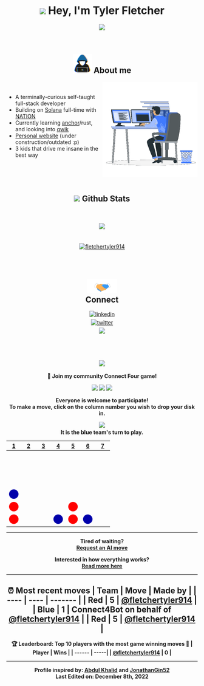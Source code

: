 <h1 align="center">
        <img src="https://media.giphy.com/media/hvRJCLFzcasrR4ia7z/giphy.gif" width="35">
        <b>Hey, I'm Tyler Fletcher</b>
      </h1>

  <p align="center">
    <a href="https://github.com/DenverCoder1/readme-typing-svg"><img src="https://readme-typing-svg.herokuapp.com?font=Time+New+Roman&color=cyan&size=25&center=true&vCenter=true&width=600&height=100&lines=Tyler+Fletcher;self-taught-full-stack;solana<3;terminally-curious;oss<3"></a>
  </p>

  <br>

<h2 align='center'> <picture><img src = "https://github.com/0xAbdulKhalid/0xAbdulKhalid/raw/main/assets/mdImages/about_me.gif" width = 50px></picture> <b>About me</b></h2>

<picture> <img align="right" src="https://github.com/0xAbdulKhalid/0xAbdulKhalid/raw/main/assets/mdImages/Right_Side.gif" width = 250px></picture>

  <br>

- A terminally-curious self-taught full-stack developer
- Building on [Solana](https://solana.com) full-time with [NATION](https://nation.io)
- Currently learning [anchor](https://www.anchor-lang.com/)/rust, and looking into [qwik](https://qwik.builder.io/)
- [Personal website](https://tylerjfletcher.xyz) (under construction/outdated :p)
- 3 kids that drive me insane in the best way

<br><br><br>

<h2 align='center'><img src="https://media.giphy.com/media/iY8CRBdQXODJSCERIr/giphy.gif" width="35"><b> Github Stats </b></h2>

  <br>

  <div align="center">

  <a href="https://github.com/fletchertyler914/">
    <br>
    <img src="https://github-readme-stats.vercel.app/api?username=fletchertyler914&include_all_commits=true&count_private=true&show_icons=true&line_height=20&title_color=7A7ADB&icon_color=2234AE&text_color=D3D3D3&bg_color=0,000000,130F40" width="565"/>
    <br><br><br>
    <img src="https://github-readme-stats.vercel.app/api/top-langs?username=fletchertyler914&show_icons=true&locale=en&layout=compact&line_height=20&title_color=7A7ADB&icon_color=2234AE&text_color=D3D3D3&bg_color=0,000000,130F40" width="400"  alt="fletchertyler914"/>

  </a>

<br><br>

<h2 align='center'> <img src="https://github.com/0xAbdulKhalid/0xAbdulKhalid/raw/main/assets/mdImages/handshake.gif" width ="80"><br><b>Connect</b></h2>

  <a href="https://www.linkedin.com/in/tyler-fletcher/" target="_blank">
  <img src="https://img.shields.io/badge/linkedin:  tyler--fletcher-%2300acee.svg?color=405DE6&style=for-the-badge&logo=linkedin&logoColor=white" alt=linkedin style="margin-bottom: 5px;"/>
  </a>

  <br>

  <a href="https://twitter.com/firecrab_" target="_blank">
  <img src="https://img.shields.io/badge/twitter:  firecrab__-%2300acee.svg?color=1DA1F2&style=for-the-badge&logo=twitter&logoColor=white" alt=twitter style="margin-bottom: 5px;"/>
  </a>
  </li>

  <br>

  <a href="mailto:hello@tylerjfletcher.xyz" target="_blank">
  <img src="https://img.shields.io/badge/proton:  tylerjfletcher.xyz-6D4AFF.svg?style=for-the-badge&logo=protonmail&logoColor=white" t=mail style="margin-bottom: 5px;" />
  </a>

<br><br>

<img src="https://user-images.githubusercontent.com/73097560/115834477-dbab4500-a447-11eb-908a-139a6edaec5c.gif">

<br>

<b> :game_die: Join my community Connect Four game! <b>

![](https://img.shields.io/badge/Moves%20played-2-blue)
![](https://img.shields.io/badge/Completed%20games-0-brightgreen)
![](https://img.shields.io/badge/Total%20players-1-orange)

Everyone is welcome to participate! <br>
To make a move, click on the <b>column number<b> you wish to drop your disk in.
<br>

<img src="https://user-images.githubusercontent.com/73097560/115834477-dbab4500-a447-11eb-908a-139a6edaec5c.gif">

<br>
It is the <b>blue<b> team's turn to play.<br>

|[1](https://github.com/fletchertyler914/fletchertyler914/issues/new?title=connect4%7Cdrop%7Cblue%7C1&body=Just+push+%27Submit+new+issue%27+without+editing+the+title.+The+README+will+be+updated+after+approximately+30+seconds.)|[2](https://github.com/fletchertyler914/fletchertyler914/issues/new?title=connect4%7Cdrop%7Cblue%7C2&body=Just+push+%27Submit+new+issue%27+without+editing+the+title.+The+README+will+be+updated+after+approximately+30+seconds.)|[3](https://github.com/fletchertyler914/fletchertyler914/issues/new?title=connect4%7Cdrop%7Cblue%7C3&body=Just+push+%27Submit+new+issue%27+without+editing+the+title.+The+README+will+be+updated+after+approximately+30+seconds.)|[4](https://github.com/fletchertyler914/fletchertyler914/issues/new?title=connect4%7Cdrop%7Cblue%7C4&body=Just+push+%27Submit+new+issue%27+without+editing+the+title.+The+README+will+be+updated+after+approximately+30+seconds.)|[5](https://github.com/fletchertyler914/fletchertyler914/issues/new?title=connect4%7Cdrop%7Cblue%7C5&body=Just+push+%27Submit+new+issue%27+without+editing+the+title.+The+README+will+be+updated+after+approximately+30+seconds.)|[6](https://github.com/fletchertyler914/fletchertyler914/issues/new?title=connect4%7Cdrop%7Cblue%7C6&body=Just+push+%27Submit+new+issue%27+without+editing+the+title.+The+README+will+be+updated+after+approximately+30+seconds.)|[7](https://github.com/fletchertyler914/fletchertyler914/issues/new?title=connect4%7Cdrop%7Cblue%7C7&body=Just+push+%27Submit+new+issue%27+without+editing+the+title.+The+README+will+be+updated+after+approximately+30+seconds.)|
| - | - | - | - | - | - | - |
|![](https://raw.githubusercontent.com/fletchertyler914/fletchertyler914/main/images/blank.png)|![](https://raw.githubusercontent.com/fletchertyler914/fletchertyler914/main/images/blank.png)|![](https://raw.githubusercontent.com/fletchertyler914/fletchertyler914/main/images/blank.png)|![](https://raw.githubusercontent.com/fletchertyler914/fletchertyler914/main/images/blank.png)|![](https://raw.githubusercontent.com/fletchertyler914/fletchertyler914/main/images/blank.png)|![](https://raw.githubusercontent.com/fletchertyler914/fletchertyler914/main/images/blank.png)|![](https://raw.githubusercontent.com/fletchertyler914/fletchertyler914/main/images/blank.png)|
|![](https://raw.githubusercontent.com/fletchertyler914/fletchertyler914/main/images/blank.png)|![](https://raw.githubusercontent.com/fletchertyler914/fletchertyler914/main/images/blank.png)|![](https://raw.githubusercontent.com/fletchertyler914/fletchertyler914/main/images/blank.png)|![](https://raw.githubusercontent.com/fletchertyler914/fletchertyler914/main/images/blank.png)|![](https://raw.githubusercontent.com/fletchertyler914/fletchertyler914/main/images/blank.png)|![](https://raw.githubusercontent.com/fletchertyler914/fletchertyler914/main/images/blank.png)|![](https://raw.githubusercontent.com/fletchertyler914/fletchertyler914/main/images/blank.png)|
|![](https://raw.githubusercontent.com/fletchertyler914/fletchertyler914/main/images/blank.png)|![](https://raw.githubusercontent.com/fletchertyler914/fletchertyler914/main/images/blank.png)|![](https://raw.githubusercontent.com/fletchertyler914/fletchertyler914/main/images/blank.png)|![](https://raw.githubusercontent.com/fletchertyler914/fletchertyler914/main/images/blank.png)|![](https://raw.githubusercontent.com/fletchertyler914/fletchertyler914/main/images/blank.png)|![](https://raw.githubusercontent.com/fletchertyler914/fletchertyler914/main/images/blank.png)|![](https://raw.githubusercontent.com/fletchertyler914/fletchertyler914/main/images/blank.png)|
|![](https://raw.githubusercontent.com/fletchertyler914/fletchertyler914/main/images/blue.png)|![](https://raw.githubusercontent.com/fletchertyler914/fletchertyler914/main/images/blank.png)|![](https://raw.githubusercontent.com/fletchertyler914/fletchertyler914/main/images/blank.png)|![](https://raw.githubusercontent.com/fletchertyler914/fletchertyler914/main/images/blank.png)|![](https://raw.githubusercontent.com/fletchertyler914/fletchertyler914/main/images/blank.png)|![](https://raw.githubusercontent.com/fletchertyler914/fletchertyler914/main/images/blank.png)|![](https://raw.githubusercontent.com/fletchertyler914/fletchertyler914/main/images/blank.png)|
|![](https://raw.githubusercontent.com/fletchertyler914/fletchertyler914/main/images/red.png)|![](https://raw.githubusercontent.com/fletchertyler914/fletchertyler914/main/images/blank.png)|![](https://raw.githubusercontent.com/fletchertyler914/fletchertyler914/main/images/blank.png)|![](https://raw.githubusercontent.com/fletchertyler914/fletchertyler914/main/images/blank.png)|![](https://raw.githubusercontent.com/fletchertyler914/fletchertyler914/main/images/red.png)|![](https://raw.githubusercontent.com/fletchertyler914/fletchertyler914/main/images/blank.png)|![](https://raw.githubusercontent.com/fletchertyler914/fletchertyler914/main/images/blank.png)|
|![](https://raw.githubusercontent.com/fletchertyler914/fletchertyler914/main/images/red.png)|![](https://raw.githubusercontent.com/fletchertyler914/fletchertyler914/main/images/blank.png)|![](https://raw.githubusercontent.com/fletchertyler914/fletchertyler914/main/images/blank.png)|![](https://raw.githubusercontent.com/fletchertyler914/fletchertyler914/main/images/blue.png)|![](https://raw.githubusercontent.com/fletchertyler914/fletchertyler914/main/images/red.png)|![](https://raw.githubusercontent.com/fletchertyler914/fletchertyler914/main/images/blue.png)|![](https://raw.githubusercontent.com/fletchertyler914/fletchertyler914/main/images/blank.png)|

---

Tired of waiting?<br>
[Request an AI move](https://github.com/fletchertyler914/fletchertyler914/issues/new?title=connect4%7Cdrop%7Cblue%7Cai&body=Just+push+%27Submit+new+issue%27+without+editing+the+title.+The+README+will+be+updated+after+approximately+30+seconds.)

Interested in how everything works? <br>
[Read more here](https://github.com/fletchertyler914/fletchertyler914/tree/main/connect4)

---

**:alarm_clock: Most recent moves**
| Team | Move | Made by |
| ---- | ---- | ------- |
| Red | 5 | [@fletchertyler914](https://github.com/fletchertyler914) |
| Blue | 1 | Connect4Bot on behalf of [@fletchertyler914](https://github.com/fletchertyler914) |
| Red | 5 | [@fletchertyler914](https://github.com/fletchertyler914) |
---

**:trophy: Leaderboard: Top 10 players with the most game winning moves :1st_place_medal:**
| Player | Wins |
| ------ | -----|
| [@fletchertyler914](https://github.com/fletchertyler914) | 0 |

---

Profile inspired by: [Abdul Khalid](https://github.com/0xabdulkhalid) and [JonathanGin52](https://github.com/JonathanGin52)<br>
Last Edited on: December 8th, 2022
